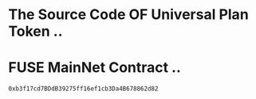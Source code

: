 # The Source Code OF Universal Plan Token ..
# FUSE MainNet Contract ..
`0xb3f17cd7BDdB39275ff16ef1cb3Da4B678862d82`
